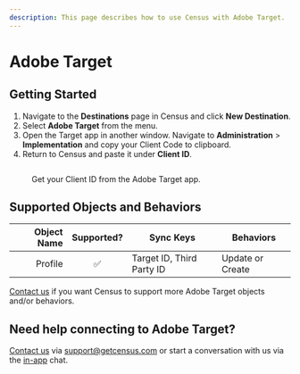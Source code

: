```yaml
---
description: This page describes how to use Census with Adobe Target.
---
```


# Adobe Target

## Getting Started

1. Navigate to the **Destinations** page in Census and click **New Destination**.
2. Select **Adobe Target** from the menu.
3. Open the Target app in another window. Navigate to **Administration** > **Implementation** and copy your Client Code to clipboard.
4. Return to Census and paste it under **Client ID**.

<figure><img src="../.gitbook/assets/adobe-target.png" alt=""><figcaption><p>Get your Client ID from the Adobe Target app.</p></figcaption></figure>

## Supported Objects and Behaviors

| **Object Name** | **Supported?** | **Sync Keys**  | **Behaviors**       |
| --------------: | :------------: | ---------------- | ------------------- |
| Profile | ✅ | Target ID, Third Party ID | Update or Create |

[Contact us](mailto:support@getcensus.com) if you want Census to support more Adobe Target objects and/or behaviors.

## Need help connecting to Adobe Target?

[Contact us](mailto:support@getcensus.com) via support@getcensus.com or start a conversation with us via the [in-app](https://app.getcensus.com) chat.

